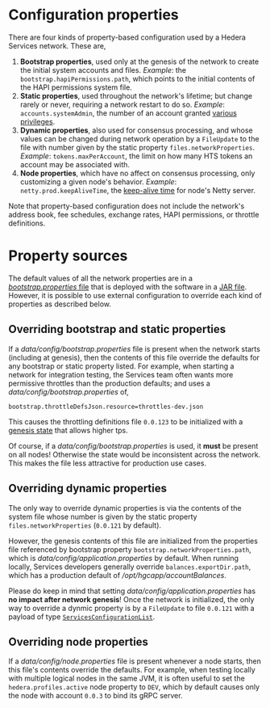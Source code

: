 # Configuration properties

There are four kinds of property-based configuration used by
a Hedera Services network. These are,

1. **Bootstrap properties**, used only at the genesis of the network
   to create the initial system accounts and files. _Example_: the
   `bootstrap.hapiPermissions.path`, which points to the initial
   contents of the HAPI permissions system file.
2. **Static properties**, used throughout the network's lifetime;
   but change rarely or never, requiring a network restart to do so.
   _Example_: `accounts.systemAdmin`, the number of an account granted
   [various privileges](./privileged-transactions.md).
3. **Dynamic properties**, also used for consensus processing, and
   whose values can be changed during network operation by a `FileUpdate` to
   the file with number given by the static property
   `files.networkProperties`. _Example_: `tokens.maxPerAccount`, the
   limit on how many HTS tokens an account may be associated with.
4. **Node properties**, which have no affect on consensus processing,
   only customizing a given node's behavior. _Example_: `netty.prod.keepAliveTime`, the [keep-alive time](https://github.com/grpc/grpc/blob/master/doc/keepalive.md) for node's Netty server.

Note that property-based configuration does not include the network's
address book, fee schedules, exchange rates, HAPI permissions, or
throttle definitions.

# Property sources

The default values of all the network properties are in a
[_bootstrap.properties_ file](../hedera-node/src/main/resources/bootstrap.properties)
that is deployed with the software in
a [JAR file](https://en.wikipedia.org/wiki/JAR_(file_format)).
However, it is possible to use external configuration to override
each kind of properties as described below.

## Overriding bootstrap and static properties

If a _data/config/bootstrap.properties_ file is present when the network
starts (including at genesis), then the contents of this file
override the defaults for any bootstrap or static property listed.
For example, when starting a network for integration testing, the
Services team often wants more permissive throttles than the
production defaults; and uses a _data/config/bootstrap.properties_ of,

```
bootstrap.throttleDefsJson.resource=throttles-dev.json
```

This causes the throttling definitions file `0.0.123` to be initialized
with a [genesis state](../hedera-node/src/main/resources/throttles-dev.json) that allows higher tps.

Of course, if a _data/config/bootstrap.properties_ is used, it **must**
be present on all nodes! Otherwise the state would be inconsistent
across the network. This makes the file less attractive for production
use cases.

## Overriding dynamic properties

The only way to override dynamic properties is via the contents
of the system file whose number is given by the static property
`files.networkProperties` (`0.0.121` by default).

However, the genesis contents of this file are initialized from
the properties file referenced by bootstrap property
`bootstrap.networkProperties.path`, which is
_data/config/application.properties_ by default. When running
locally, Services developers generally override
`balances.exportDir.path`, which has a production default of
_/opt/hgcapp/accountBalances_.

Please do keep in mind that setting _data/config/application.properties_
has **no impact after network genesis**! Once the network is
initialized, the only way to override a dynmic property is by
a `FileUpdate` to file `0.0.121` with a payload of type
[`ServicesConfigurationList`](https://hashgraph.github.io/hedera-protobufs/#proto.ServicesConfigurationList).

## Overriding node properties

If a _data/config/node.properties_ file is present whenever a node
starts, then this file's contents override the defaults. For example,
when testing locally with multiple logical nodes in the same JVM, it
is often useful to set the `hedera.profiles.active` node property
to `DEV`, which by default causes only the node with account `0.0.3`
to bind its gRPC server.
